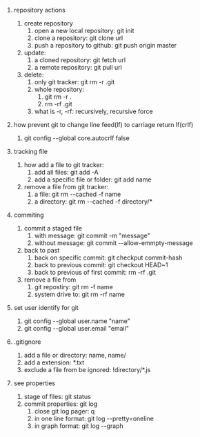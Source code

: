 1. repository actions
    1. create repository
        1. open a new local repository: git init
        2. clone a repository: git clone url
        3. push a repository to github: git push origin master
    2. update:
        1. a cloned repository: git fetch url
        2. a remote repository: git pull url
    3. delete:
        1. only git tracker: git rm -r .git
        2. whole repository: 
            1. git rm -r .
            2. rm -rf .git
        3. what is -r, -rf: recursively, recursive force

2. how prevent git to change line feed(lf) to carriage return lf(crlf)
    1. git config --global core.autocrlf false

3. tracking file
    1. how add a file to git tracker:
        1. add all files: git add -A
        2. add a specific file or folder: git add name
    2. remove a file from git tracker: 
        1. a file: git rm --cached -f name
        2. a directory: git rm --cached -f directory/*


4. commiting
    1. commit a staged file
        1. with message: git commit -m "message"
        2. without message: git commit --allow-emmpty-message
    2. back to past
        1. back on specific commit: git checkput commit-hash
        2. back to previous commit: git checkout HEAD~1
        3. back to previous of first commit: rm -rf .git
    3. remove a file from 
        1. git repostiry: git rm -f name
        2. system drive to: git rm -rf name
        

5. set user identify for git
    1. git config --global user.name "name"
    2. git config --global user.email "email"

6. .gitignore
    1. add a file or directory: name, name/
    2. add a extension: *.txt
    3. exclude a file from be ignored: !directory/*.js

7. see properties
    1. stage of files: git status
    2. commit properties: git log
        1. close git log pager: q
        2. in one line format: git log --pretty=oneline
        3. in graph format: git log --graph
